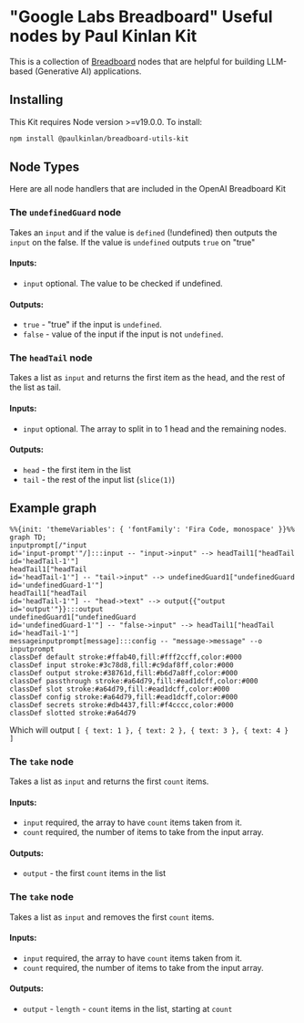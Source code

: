 # "Google Labs Breadboard" Useful nodes by Paul Kinlan Kit 

This is a collection of [Breadboard](https://github.com/google/labs-prototypes/tree/main/seeds/breadboard) nodes that are helpful for building LLM-based (Generative AI) applications.

## Installing

This Kit requires Node version >=v19.0.0. To install:

```sh
npm install @paulkinlan/breadboard-utils-kit
```

## Node Types

Here are all node handlers that are included in the OpenAI Breadboard Kit

### The `undefinedGuard` node

Takes an `input` and if the value is `defined` (!undefined) then outputs the `input` on the false. If the value is `undefined` outputs `true` on "true" 

#### Inputs:

- `input` optional. The value to be checked if undefined.

#### Outputs:

- `true` - "true" if the input is `undefined`.
- `false` - value of the input if the input is not `undefined`.

### The `headTail` node

Takes a list as `input` and returns the first item as the head, and the rest of the list as tail.

#### Inputs:

- `input` optional. The array to split in to 1 head and the remaining nodes.

#### Outputs:

- `head` - the first item in the list
- `tail` - the rest of the input list (`slice(1)`)

## Example graph

```mermaid
%%{init: 'themeVariables': { 'fontFamily': 'Fira Code, monospace' }}%%
graph TD;
inputprompt[/"input
id='input-prompt'"/]:::input -- "input->input" --> headTail1["headTail
id='headTail-1'"]
headTail1["headTail
id='headTail-1'"] -- "tail->input" --> undefinedGuard1["undefinedGuard
id='undefinedGuard-1'"]
headTail1["headTail
id='headTail-1'"] -- "head->text" --> output{{"output
id='output'"}}:::output
undefinedGuard1["undefinedGuard
id='undefinedGuard-1'"] -- "false->input" --> headTail1["headTail
id='headTail-1'"]
messageinputprompt[message]:::config -- "message->message" --o inputprompt
classDef default stroke:#ffab40,fill:#fff2ccff,color:#000
classDef input stroke:#3c78d8,fill:#c9daf8ff,color:#000
classDef output stroke:#38761d,fill:#b6d7a8ff,color:#000
classDef passthrough stroke:#a64d79,fill:#ead1dcff,color:#000
classDef slot stroke:#a64d79,fill:#ead1dcff,color:#000
classDef config stroke:#a64d79,fill:#ead1dcff,color:#000
classDef secrets stroke:#db4437,fill:#f4cccc,color:#000
classDef slotted stroke:#a64d79
```

Which will output `[ { text: 1 }, { text: 2 }, { text: 3 }, { text: 4 } ]`

### The `take` node

Takes a list as `input` and returns the first `count` items.

#### Inputs:

- `input` required, the array to have `count` items taken from it.
- `count` required, the number of items to take from the input array.

#### Outputs:

- `output` - the first `count` items in the list


### The `take` node

Takes a list as `input` and removes the first `count` items.

#### Inputs:

- `input` required, the array to have `count` items taken from it.
- `count` required, the number of items to take from the input array.

#### Outputs:

- `output` -  `length` - `count` items in the list, starting at `count`